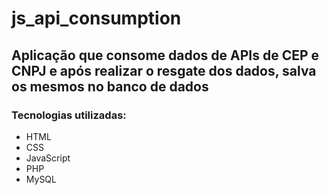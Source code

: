 # js_api_consumption

## Aplicação que consome dados de APIs de CEP e CNPJ e após realizar o resgate dos dados, salva os mesmos no banco de dados

### Tecnologias utilizadas:
- HTML
- CSS
- JavaScript
- PHP
- MySQL
